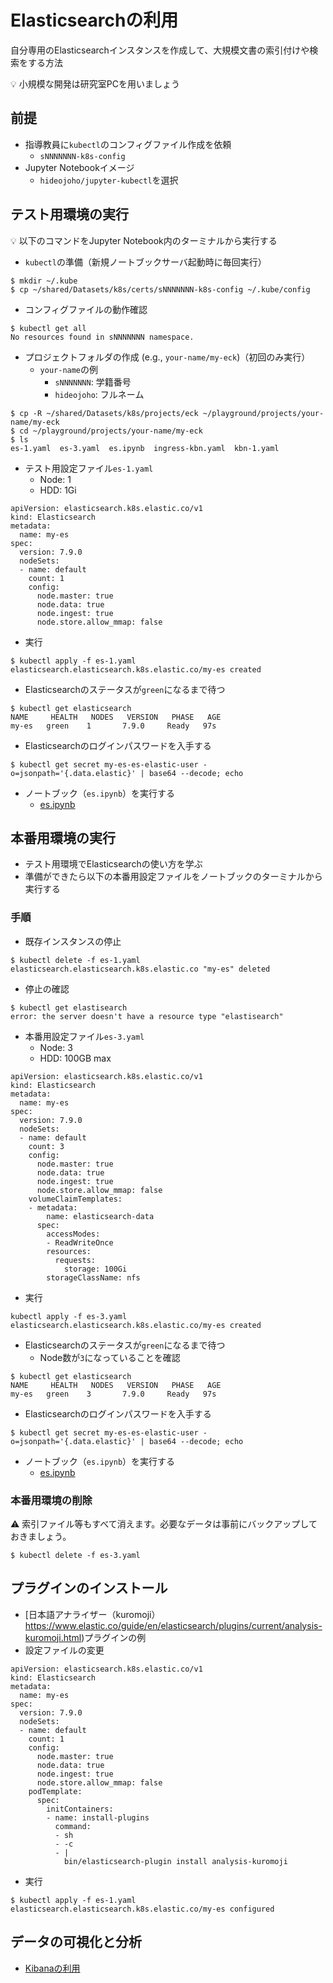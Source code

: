 # Elasticsearchの利用

自分専用のElasticsearchインスタンスを作成して、大規模文書の索引付けや検索をする方法

:bulb: 小規模な開発は研究室PCを用いましょう

## 前提

- 指導教員に`kubectl`のコンフィグファイル作成を依頼
  - `sNNNNNNN-k8s-config`
- Jupyter Notebookイメージ
  - `hideojoho/jupyter-kubectl`を選択

## テスト用環境の実行
:bulb: 以下のコマンドをJupyter Notebook内のターミナルから実行する

- `kubectl`の準備（新規ノートブックサーバ起動時に毎回実行）

```
$ mkdir ~/.kube
$ cp ~/shared/Datasets/k8s/certs/sNNNNNNN-k8s-config ~/.kube/config
```

- コンフィグファイルの動作確認
```
$ kubectl get all
No resources found in sNNNNNNN namespace.
```

- プロジェクトフォルダの作成 (e.g., `your-name/my-eck`)（初回のみ実行）
  - `your-name`の例
    - `sNNNNNNN`: 学籍番号
    - `hideojoho`: フルネーム

```
$ cp -R ~/shared/Datasets/k8s/projects/eck ~/playground/projects/your-name/my-eck
$ cd ~/playground/projects/your-name/my-eck
$ ls
es-1.yaml  es-3.yaml  es.ipynb  ingress-kbn.yaml  kbn-1.yaml
```

- テスト用設定ファイル`es-1.yaml`
  - Node: 1
  - HDD: 1Gi

```
apiVersion: elasticsearch.k8s.elastic.co/v1
kind: Elasticsearch
metadata:
  name: my-es
spec:
  version: 7.9.0
  nodeSets:
  - name: default
    count: 1
    config:
      node.master: true
      node.data: true
      node.ingest: true
      node.store.allow_mmap: false
```

- 実行

```
$ kubectl apply -f es-1.yaml
elasticsearch.elasticsearch.k8s.elastic.co/my-es created
```

- Elasticsearchのステータスが`green`になるまで待つ

```
$ kubectl get elasticsearch
NAME     HEALTH   NODES   VERSION   PHASE   AGE
my-es   green    1       7.9.0     Ready   97s
```

- Elasticsearchのログインパスワードを入手する

```
$ kubectl get secret my-es-es-elastic-user -o=jsonpath='{.data.elastic}' | base64 --decode; echo
```

- ノートブック（`es.ipynb`）を実行する
  - [es.ipynb](ipynb/es.ipynb)

## 本番用環境の実行

- テスト用環境でElasticsearchの使い方を学ぶ
- 準備ができたら以下の本番用設定ファイルをノートブックのターミナルから実行する

### 手順

- 既存インスタンスの停止

```
$ kubectl delete -f es-1.yaml
elasticsearch.elasticsearch.k8s.elastic.co "my-es" deleted
```

- 停止の確認

```
$ kubectl get elastisearch
error: the server doesn't have a resource type "elastisearch"
```

- 本番用設定ファイル`es-3.yaml`
  - Node: 3
  - HDD: 100GB max

```
apiVersion: elasticsearch.k8s.elastic.co/v1
kind: Elasticsearch
metadata:
  name: my-es
spec:
  version: 7.9.0
  nodeSets:
  - name: default
    count: 3
    config:
      node.master: true
      node.data: true
      node.ingest: true
      node.store.allow_mmap: false
    volumeClaimTemplates:
    - metadata:
        name: elasticsearch-data
      spec:
        accessModes:
        - ReadWriteOnce
        resources:
          requests:
            storage: 100Gi
        storageClassName: nfs
```

- 実行

```
kubectl apply -f es-3.yaml
elasticsearch.elasticsearch.k8s.elastic.co/my-es created
```

- Elasticsearchのステータスが`green`になるまで待つ
  - Node数が`3`になっていることを確認

```
$ kubectl get elasticsearch
NAME     HEALTH   NODES   VERSION   PHASE   AGE
my-es   green    3       7.9.0     Ready   97s
```

- Elasticsearchのログインパスワードを入手する

```
$ kubectl get secret my-es-es-elastic-user -o=jsonpath='{.data.elastic}' | base64 --decode; echo
```

- ノートブック（`es.ipynb`）を実行する
  - [es.ipynb](ipynb/es.ipynb)


### 本番用環境の削除

:warning: 索引ファイル等もすべて消えます。必要なデータは事前にバックアップしておきましょう。

```
$ kubectl delete -f es-3.yaml
```

## プラグインのインストール

- [日本語アナライザー（kuromoji）https://www.elastic.co/guide/en/elasticsearch/plugins/current/analysis-kuromoji.html)プラグインの例
- 設定ファイルの変更

```
apiVersion: elasticsearch.k8s.elastic.co/v1
kind: Elasticsearch
metadata:
  name: my-es
spec:
  version: 7.9.0
  nodeSets:
  - name: default
    count: 1
    config:
      node.master: true
      node.data: true
      node.ingest: true
      node.store.allow_mmap: false
    podTemplate:
      spec:
        initContainers:
        - name: install-plugins
          command:
          - sh
          - -c
          - |
            bin/elasticsearch-plugin install analysis-kuromoji
```

- 実行

```
$ kubectl apply -f es-1.yaml
elasticsearch.elasticsearch.k8s.elastic.co/my-es configured
```

## データの可視化と分析

- [Kibanaの利用](k8s-kibana.md)
